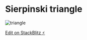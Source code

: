 # Sierpinski triangle

![triangle](https://user-images.githubusercontent.com/516929/175386503-f0e88cd5-03d7-42a2-85d7-d72768ae860d.png)

[Edit on StackBlitz ⚡️](https://stackblitz.com/edit/angular-canvas-simple-ulfkgl)

